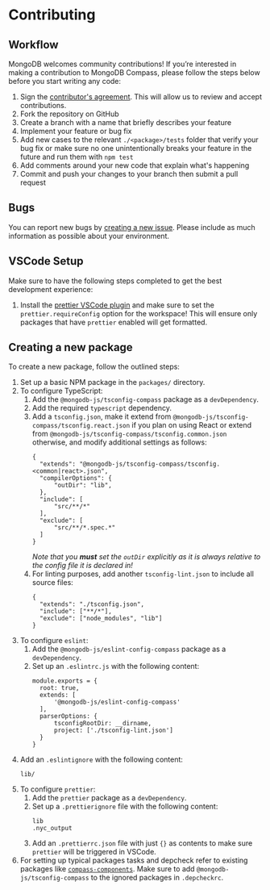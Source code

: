 # Contributing

## Workflow

MongoDB welcomes community contributions! If you’re interested in making a contribution to MongoDB Compass, please follow the steps below before you start writing any code:

1. Sign the [contributor's agreement](http://www.mongodb.com/contributor). This will allow us to review and accept contributions.
1. Fork the repository on GitHub
1. Create a branch with a name that briefly describes your feature
1. Implement your feature or bug fix
1. Add new cases to the relevant `./<package>/tests` folder that verify your bug fix or make sure no one unintentionally breaks your feature in the future and run them with `npm test`
1. Add comments around your new code that explain what's happening
1. Commit and push your changes to your branch then submit a pull request

## Bugs

You can report new bugs by [creating a new issue](https://jira.mongodb.org/browse/COMPASS/). Please include as much information as possible about your environment.

## VSCode Setup
Make sure to have the following steps completed to get the best development experience:
1. Install the [prettier VSCode plugin](https://marketplace.visualstudio.com/items?itemName=esbenp.prettier-vscode) and make sure to set the `prettier.requireConfig` option for the workspace! This will ensure only packages that have `prettier` enabled will get formatted.

## Creating a new package

To create a new package, follow the outlined steps:

1. Set up a basic NPM package in the `packages/` directory.
2. To configure TypeScript:
   1. Add the `@mongodb-js/tsconfig-compass` package as a `devDependency`.
   2. Add the required `typescript` dependency.
   3. Add a `tsconfig.json`, make it extend from `@mongodb-js/tsconfig-compass/tsconfig.react.json` if you plan on using React or extend from `@mongodb-js/tsconfig-compass/tsconfig.common.json` otherwise, and modify additional settings as follows:
      ```
      {
        "extends": "@mongodb-js/tsconfig-compass/tsconfig.<common|react>.json",
        "compilerOptions": {
            "outDir": "lib",
        },
        "include": [
            "src/**/*"
        ],
        "exclude": [
            "src/**/*.spec.*"
        ]
      }
      ```
      _Note that you **must** set the `outDir` explicitly as it is always relative to the config file it is declared in!_
   4. For linting purposes, add another `tsconfig-lint.json` to include all source files:
      ```
      {
        "extends": "./tsconfig.json",
        "include": ["**/*"],
        "exclude": ["node_modules", "lib"]
      }
      ```
3. To configure `eslint`:
   1. Add the `@mongodb-js/eslint-config-compass` package as a `devDependency`.
   2. Set up an `.eslintrc.js` with the following content:
      ```
      module.exports = {
        root: true,
        extends: [
            '@mongodb-js/eslint-config-compass'
        ],
        parserOptions: {
            tsconfigRootDir: __dirname,
            project: ['./tsconfig-lint.json']
        }
      }
      ```
  3. Add an `.eslintignore` with the following content:
     ```
     lib/
     ```
4. To configure `prettier`:
   1. Add the `prettier` package as a `devDependency`.
   2. Set up a `.prettierignore` file with the following content:
      ```
      lib
      .nyc_output
      ```
   3. Add an `.prettierrc.json` file with just `{}` as contents to make sure `prettier` will be triggered in VSCode.
5. For setting up typical packages tasks and depcheck refer to existing packages like [`compass-components`](./packages/compass-components). Make sure to add `@mongodb-js/tsconfig-compass` to the ignored packages in `.depcheckrc`.
